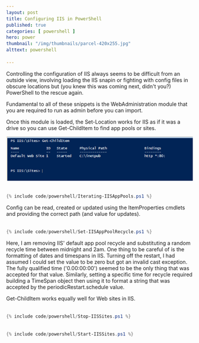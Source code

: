 ```yaml
---
layout: post
title: Configuring IIS in PowerShell
published: true 
categories: [ powershell ]
hero: power
thumbnail: "/img/thumbnails/parcel-420x255.jpg"
alttext: powershell

---
```


Controlling the configuration of IIS always seems to be difficult from an outside view, involving loading the IIS snapin or 
fighting with config files in obscure locations but (you knew this was coming next, didn't you?) PowerShell to the rescue again.  

Fundamental to all of these snippets is the WebAdministration module that you are required to run as admin before you can import.

Once this module is loaded, the Set-Location works for IIS as if it was a drive so you can use Get-ChildItem to find app pools or sites. 

![gci](/img/posts/configuring-iis-in-powershell/getchilditem.png)


```powershell

{% include code/powershell/Iterating-IISAppPools.ps1 %}

```

Config can be read, created or updated using the ItemProperties cmdlets and providing the correct path (and value for updates). 

```powershell

{% include code/powershell/Set-IISAppPoolRecycle.ps1 %}

```

Here, I am removing IIS' default app pool recycle and substituting a random recycle time between midnight and 2am. One thing to 
be careful of is the formatting of dates and timespans in IIS. Turning off the restart, I had assumed I could set the value to be zero but 
got an invalid cast exception. The fully qualified time ('0.00:00:00') seemed to be the only thing that was accepted for that value. 
Similarly, setting a specific time for recycle required building a TimeSpan object then using it to format a string that was accepted by 
the periodicRestart.schedule value.

Get-ChildItem works equally well for Web sites in IIS. 

```powershell

{% include code/powershell/Stop-IISSites.ps1 %}

```

```powershell

{% include code/powershell/Start-IISSites.ps1 %}

```

